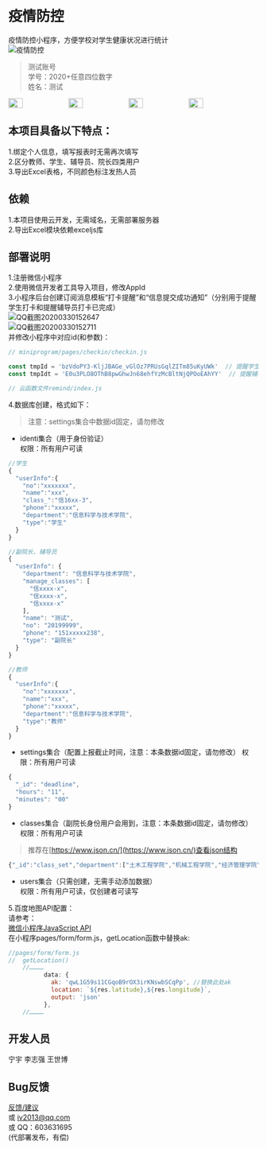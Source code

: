 # 疫情防控  

疫情防控小程序，方便学校对学生健康状况进行统计  
![疫情防控](http://120.79.54.89:8090/upload/2020/4/gh_4d456dd8fa8e_258-b07650e56f0d4985879788a766d19133.jpg "疫情防控.jpg")  

> 测试账号  
> 学号：2020+任意四位数字  
> 姓名：测试  

<div style="display:flex;">
<img style="width:24%;" src="http://120.79.54.89:8090/upload/2020/4/2-8cfb89343e4c4e2985382071f8b142c0.jpg" />
<img style="width:24%;" src="http://120.79.54.89:8090/upload/2020/4/4-69c416341ee24678b34d6a6895938700.jpg" />
<img style="width:24%;" src="http://120.79.54.89:8090/upload/2020/4/3-c88b3d287d074b9686c6f7bf5ec29cea.jpg" />
<img style="width:24%;" src="http://120.79.54.89:8090/upload/2020/4/1-85cbdc889d084cd583408bd329517028.jpg" />
</div>

## 本项目具备以下特点：  
1.绑定个人信息，填写报表时无需再次填写  
2.区分教师、学生、辅导员、院长四类用户  
3.导出Excel表格，不同颜色标注发热人员   
  
## 依赖  
1.本项目使用云开发，无需域名，无需部署服务器  
2.导出Excel模块依赖exceljs库  

## 部署说明  
1.注册微信小程序  
2.使用微信开发者工具导入项目，修改AppId  
3.小程序后台创建订阅消息模板“打卡提醒”和“信息提交成功通知”（分别用于提醒学生打卡和提醒辅导员打卡已完成）  
![QQ截图20200330152647](https://images.gitee.com/uploads/images/2020/0405/080139_cf29d405_1694647.png)  
![QQ截图20200330152711](https://images.gitee.com/uploads/images/2020/0405/080139_b975245a_1694647.png)  
并修改小程序中对应id(和参数)：  
```javascript
// miniprogram/pages/checkin/checkin.js  

const tmpId = 'bzVdoPY3-KljJBAGe_vGlOz7PRUsGqlZITm85uKyUWk'  // 提醒学生消息模板  
const tmpIdt = 'E0u3PLO8OThB8pwGhwJn68ehfYzMcBltNjQPOoEAhYY'  // 提醒辅导员消息模板  
```
```javascript  
// 云函数文件remind/index.js  
```  
  
4.数据库创建，格式如下：  
> 注意：settings集合中数据id固定，请勿修改
- identi集合（用于身份验证）  
权限：所有用户可读  
```javascript
//学生
{
  "userInfo":{
    "no":"xxxxxxx",
    "name":"xxx",
    "class_":"信16xx-3",
    "phone":"xxxxx",
    "department":"信息科学与技术学院",
    "type":"学生"
  }
}

//副院长、辅导员
{
  "userInfo": {
    "department": "信息科学与技术学院",
    "manage_classes": [
      "信xxxx-x",
      "信xxxx-x",
      "信xxxx-x"
    ],
    "name": "测试",
    "no": "20199999",
    "phone": "151xxxxx238",
    "type": "副院长"
  }
}

//教师
{
  "userInfo":{
    "no":"xxxxxxx",
    "name":"xxx",
    "phone":"xxxxx",
    "department":"信息科学与技术学院",
    "type":"教师"
  }
}
```
- settings集合（配置上报截止时间，注意：本条数据id固定，请勿修改）
权限：所有用户可读  
```javascript
{
  "_id": "deadline",
  "hours": "11",
  "minutes": "00"
}
```
- classes集合（副院长身份用户会用到，注意：本条数据id固定，请勿修改）  
权限：所有用户可读  
> 推荐在[https://www.json.cn/](https://www.json.cn/)查看json结构  
```javascript
{"_id":"class_set","department":["土木工程学院","机械工程学院","经济管理学院","文法学院","交通运输学院","建筑与艺术学院","材料科学与工程学院","电气与电子工程学院","信息科学与技术学院","工程力学系","数理系","外语系"],"major":{"土木工程学院":["中铁国际班","中铁建国际班（土建类）","土木工程(地下工程)","土木工程(建筑工程)","土木工程(桥梁工程)","土木工程(涉外工程)","因材土木(地下工程)","因材土木(建筑工程)","因材土木(桥梁工程)","因材土木(涉外工程)","因材土木(铁道工程)","土木工程(铁道工程)","安全工程","测绘工程","城市地下空间工程","勘查技术与工程","土木（卓越）","土木工程(工程试验班)","测绘工程(工程试验班)","铁道工程","土木工程","因材土木","土木工程(专接本)"],"机械工程学院":["机械设计制造及其自动化","机械设计制造及其自动化(工程机械)","机械设计制造及其自动化(机械电子工程)","机械设计制造及其自动化(机械设计与制造)","工业设计","测控技术与仪器","车辆工程","机械（卓越）","因材机械","因材机械(工程机械)","因材机械(机械电子工程)","因材机械(机械设计与制造)","建筑环境与能源应用工程","机械设计制造及其自动化（国际班）","建筑环境与能源应用工程(工程试验班)","机械电子工程","机械(专接本)"],"经济管理学院":["工程管理（双学位）","中铁建国际班（非土建类）","市场营销","工程管理","金融学","财务管理","会计学","信息管理与信息系统","国际经济与贸易","物流管理","电子商务","公共事业管理","会计学（CPA实验班）","工商管理类","工程管理(辅修学位)","会计学(专接本)","工程管理(专接本)","物流管理(专接本)"],"文法学院":["法学(双学位)","法学","汉语言文学","汉语言文学(双学位)","法学(辅修学位)","汉语言文学(辅修学位)"],"交通运输学院":["交通运输（卓越）","交通工程(轨道交通工程)","交通工程(城市交通工程)","交通运输","交通工程(公路交通工程)","交通运输类"],"建筑与艺术学院":["建筑学","视觉传达设计","环境设计"],"材料科学与工程学院":["无机非金属材料工程(无机非金属材料工程)","无机非金属材料工程(无机非金属材料科学)","金属材料工程(金属材料)","金属材料工程(焊接技术与工程)","材料科学与工程","功能材料","材料类"],"电气与电子工程学院":["电气工程及其自动化","电子信息工程","通信工程","因材电气","电气(卓越)","自动化","轨道交通信号与控制","电气工程及其自动化(工程试验班)","自动化类","电气(专接本)","自动化(专接本)"],"信息科学与技术学院":["计算机科学与技术","网络工程","教育技术学","信息工程","软件工程","数字媒体技术","计算机类"],"工程力学系":["工程力学"],"数理系":["数学与应用数学","应用物理学"],"外语系":["英语（双学位）","英语","小语种班","英语(辅修学位)"]},"class_":{"中铁国际班":["中铁国际班15","中铁国际班16"],"中铁建国际班（土建类）":["中铁建国际1班","中铁建国际班16-1"],"土木工程(地下工程)":["地下16-1","地下16-2","地下17-1","地下17-2"],"土木工程(建筑工程)":["建工16-1","建工16-2","建工17-1","建工17-2"],"土木工程(桥梁工程)":["桥梁16-1","桥梁16-2","桥梁16-3","桥梁16-4","桥梁16-5","桥梁16-6","桥梁16-7","桥梁16-8","桥梁16-9","桥梁17-1","桥梁17-2","桥梁17-3","桥梁17-4","桥梁17-5","桥梁17-6"],"土木工程(涉外工程)":["涉外16","涉外17"],"因材土木(地下工程)":["试16地下","试地下17"],"因材土木(建筑工程)":["试16建工","试建工17"],"因材土木(桥梁工程)":["试16桥梁","试桥梁17"],"因材土木(涉外工程)":["试16涉外"],"因材土木(铁道工程)":["试16铁道","试铁道17"],"土木工程(铁道工程)":["铁道16-1","铁道16-2","铁道16-3","铁道16-4","铁道17-1","铁道17-2","铁道17-3","铁道17-4"],"安全工程":["土1602-1","土1602-2","土1702-1","土1702-2","土1802-1","土1802-2","土1902-1","土1902-2","土1902-3","土1902-4"],"测绘工程":["土1603-1","土1603-2","土1603-3","土1703-1","土1703-2","土1703-3","土1803-1","土1803-2","土1803-3","土1803-4","土1903-1","土1903-2","土1903-3","土1903-4"],"城市地下空间工程":["土1605-1","土1605-2","土1705-1","土1705-2","土1805-1","土1805-2","土1905-1","土1905-2"],"勘查技术与工程":["土1604-1","土1604-2","土1704-1","土1704-2","土1804-1","土1804-2","土1904-1","土1904-2"],"土木（卓越）":["试1605","试1705","土18卓越","土19卓越"],"土木工程(工程试验班)":["工1601","工1701","工1801","工1901"],"测绘工程(工程试验班)":["工1602","工1702","工1802","工1902"],"铁道工程":["土1706-1","土1706-2","土1806-1","土1806-2","土1906-1","土1906-2"],"土木工程":["土1801-1","土1801-2","土1801-3","土1801-4","土1801-5","土1801-6","土1801-7","土1801-8","土1801-9","土1801-10","土1801-11","土1801-12","土1801-13","土1801-14","土1901-1","土1901-2","土1901-3","土1901-4","土1901-5","土1901-6","土1901-7","土1901-8","土1901-9","土1901-10","土1901-11","土1901-12","土1901-13","土1901-14","土1901-15"],"因材土木":["土18詹天佑","土18茅以升","土19詹天佑","土19茅以升"],"土木工程(专接本)":["土1901z-1","土1901z-2","土1901z-3"],"机械设计制造及其自动化":["机1601-1","机1601-2","机1601-3","机1601-4","机1601-5","机1601-6","机1701-1","机1701-2","机1701-3","机1801-1","机1801-2","机1801-3","机1901-1","机1901-2","机1901-3","机1901-4","机1901-5"],"机械设计制造及其自动化(工程机械)":["16工程机械"],"机械设计制造及其自动化(机械电子工程)":["16机电"],"机械设计制造及其自动化(机械设计与制造)":["16机设"],"工业设计":["机1603","机1703","机1803","机1903-1","机1903-2"],"测控技术与仪器":["机1604","机1704","机1804","机1904-1","机1904-2"],"车辆工程":["机1605-1","机1605-2","机1705-1","机1705-2","机1805-1","机1805-2","机1905-1","机1905-2","机1905-3"],"机械（卓越）":["试1606","试1706","机18卓越","机19卓越"],"因材机械":["试1603","试1703","机18茅以升","机19茅以升"],"因材机械(工程机械)":["试16工程机械"],"因材机械(机械电子工程)":["试16机电"],"因材机械(机械设计与制造)":["试16机设"],"建筑环境与能源应用工程":["机1602-1","机1602-2","机1602-3","机1702-1","机1702-2","机1702-3","机1802-1","机1802-2","机1802-3","机1902-1","机1902-2","机1902-3"],"机械设计制造及其自动化（国际班）":["机1601-外1","机1601-外2","机1701-外1","机1701-外2","机1801-外1","机1801-外2","机1901-外1","机1901-外2"],"建筑环境与能源应用工程(工程试验班)":["工1604","工1704","工1804","工1904"],"机械电子工程":["机1710-1","机1710-2","机1810-1","机1810-2","机1910-1","机1910-2","机1910-3"],"机械(专接本)":["机1901z-1","机1901z-2"],"工程管理（双学位）":["双15工管","双16工管","双17工管"],"中铁建国际班（非土建类）":["中铁建国际2班","中铁建国际班16-2"],"市场营销":["经1601","经1701","经1801","经1901"],"工程管理":["经1602-1","经1602-2","经1602-3","经1602-4","经1602-5","经1702-1","经1702-2","经1702-3","经1802-1","经1802-2","经1802-3","经1902-1","经1902-2","经1902-3","经1902-4"],"金融学":["经1603","经1703","经1803-1","经1803-2","经1903-1","经1903-2"],"财务管理":["经1604-1","经1604-2","经1704-1","经1704-2","经1704-3"],"会计学":["经1605-1","经1605-2","经1605-3","经1605-4","经1705"],"信息管理与信息系统":["经1606","经1706","经1806","经1906-1","经1906-2"],"国际经济与贸易":["经1607","经1707","经1807","经1907"],"物流管理":["经1608-1","经1608-2","经1608-3","经1608-4","经1708-1","经1708-2","经1708-3","经1708-4","经1808-1","经1808-2","经1808-3","经1808-4","经1908-1","经1908-2","经1908-3","经1908-4"],"电子商务":["经1609","经1709","经1809"],"公共事业管理":["经1610","经1710","经1810"],"会计学（CPA实验班）":["注会1605","注会1705"],"工商管理类":["经1811-1","经1811-2","经1811-3","经1811-4","经1811-5","经1911-1","经1911-2","经1911-3","经1911-4","经1911-5","经1911-6"],"工程管理(辅修学位)":["辅18工管"],"会计学(专接本)":["经1905z-1","经1905z-2"],"工程管理(专接本)":["经1902z-1","经1902z-2","经1902z-3"],"物流管理(专接本)":["经1908z"],"法学(双学位)":["双15法学","双16法学","双17法学"],"法学":["文1601-1","文1601-2","文1701-1","文1701-2","文1801-1","文1801-2","文1901-1","文1901-2"],"汉语言文学":["文1604-1","文1604-2","文1704-1","文1704-2","文1804-1","文1804-2","文1904-1","文1904-2"],"汉语言文学(双学位)":["双17中文"],"法学(辅修学位)":["辅18法学"],"汉语言文学(辅修学位)":["辅18中文"],"交通运输（卓越）":["试1607","试1707","交18卓越","交19卓越"],"交通工程(轨道交通工程)":["交1601-1","交1601-2","交1701-1","交1701-2","交1701-3"],"交通工程(城市交通工程)":["交1601-3","交1601-4","交1701-4"],"交通运输":["交1602-1","交1602-2","交1602-3","交1602-4","交1602-5","交1602-6","交1702-1","交1702-2","交1702-3","交1702-4","交1702-5","交1702-6","交1702-7"],"交通工程(公路交通工程)":["交1701-5"],"交通运输类":["交1803-1","交1803-2","交1803-3","交1803-4","交1803-5","交1803-6","交1803-7","交1803-8","交1903-1","交1903-2","交1903-3","交1903-4","交1903-5","交1903-6","交1903-7","交1903-8"],"建筑学":["建1401-1","建1401-2","建1401-3","建1401-4","建1501-1","建1501-2","建1501-3","建1501-4","建1601-1","建1601-2","建1601-3","建1601-4","建1701-1","建1701-2","建1701-3","建1701-4","建1801-1","建1801-2","建1801-3","建1801-4","建1901-1","建1901-2","建1901-3","建1901-4"],"视觉传达设计":["建1603-1","建1603-2","建1703-1","建1703-2","建1803-1","建1803-2","建1903-1","建1903-2"],"环境设计":["建1602-1","建1602-2","建1702-1","建1702-2","建1802-1","建1802-2","建1902-1","建1902-2"],"无机非金属材料工程(无机非金属材料工程)":["材1601-1","材1601-2","材1701-1","材1701-2","材1801-1","材1801-2","材1801-3"],"无机非金属材料工程(无机非金属材料科学)":["材1601-3","材1701-3","材1801-4"],"金属材料工程(金属材料)":["材1602-1","材1702-1","材1802-1"],"金属材料工程(焊接技术与工程)":["材1602-2","材1602-3","材1602-4","材1702-2","材1702-3","材1702-4","材1802-2","材1802-3","材1802-4"],"材料科学与工程":["材1603-1","材1603-2","材1703-1","材1703-2","材1803-1","材1803-2"],"功能材料":["材1604","材1704","材1804"],"材料类":["材1805-1","材1805-2","材1805-3","材1805-4","材1805-5","材1805-6","材1805-7","材1805-8","材1805-9","材1905-1","材1905-2","材1905-3","材1905-4","材1905-5","材1905-6","材1905-7","材1905-8","材1905-9","材1905-10"],"电气工程及其自动化":["电1601-1","电1601-2","电1601-3","电1601-4","电1601-5","电1701-1","电1701-2","电1701-3","电1801-1","电1801-2","电1801-3","电1901-1","电1901-2","电1901-3"],"电子信息工程":["电1604-1","电1604-2","电1704-1","电1704-2","电1804-1","电1804-2","电1904-1","电1904-2"],"通信工程":["电1605-1","电1605-2","电1705-1","电1705-2","电1805-1","电1805-2","电1905-1","电1905-2"],"因材电气":["试1604","试1704","电18茅以升","电19茅以升"],"电气(卓越)":["试1608","试1708","电18卓越","电19卓越"],"自动化":["电1602-1","电1602-2","电1702-1","电1702-2","电1702-3"],"轨道交通信号与控制":["电1607-1","电1607-2","电1607-3","电1707-1"],"电气工程及其自动化(工程试验班)":["工1603","工1703","工1803","工1903"],"自动化类":["电1806-1","电1806-2","电1806-3","电1806-4","电1906-1","电1906-2","电1906-3","电1906-4","电1906-5"],"电气(专接本)":["电1901z-1","电1901z-2"],"自动化(专接本)":["电1902z-1"],"计算机科学与技术":["信1601-1","信1601-2","信1601-3","信1701-1","信1701-2","信1701-3","信1801-1","信1801-2","信1801-3"],"网络工程":["信1603","信1703","信1803"],"教育技术学":["信1602","信1702","信1802","信1902"],"信息工程":["信1604-1","信1604-2","信1704-1","信1704-2","信1804-1","信1804-2","信1904-1","信1904-2","信1904-3"],"软件工程":["信1605-1","信1605-2","信1605-3","信1705-1","信1705-2","信1705-3","信1805-1","信1805-2","信1805-3"],"数字媒体技术":["信1606","信1706","信1806"],"计算机类":["信1907-1","信1907-2","信1907-3","信1907-4","信1907-5","信1907-6","信1907-7","信1907-8","信1907-9"],"工程力学":["力1601-1","力1601-2","力1601-3","力1601-4","力1701-1","力1701-2","力1701-3","力1701-4","力1801-1","力1801-2","力1801-3","力1801-4","力1901-1","力1901-2","力1901-3","力1901-4"],"数学与应用数学":["数1601-1","数1601-2","数1701-1","数1701-2","数1801-1","数1801-2","数1901-1","数1901-2"],"应用物理学":["数1602-1","数1602-2","数1702-1","数1702-2","数1802-1","数1802-2","数1902-1","数1902-2"],"英语（双学位）":["双15英语-1","双15英语-2","双16英语-1","双16英语-2","双17英语-1","双17英语-2"],"英语":["外1601-1","外1601-2","外1701-1","外1701-2","外1801-1","外1801-2","外1901-1","外1901-2"],"小语种班":["16小语种","17小语种","18小语种-俄语","18小语种-日语","19小语种"],"英语(辅修学位)":["辅18英语-1","辅18英语-2"]}}
```   
- users集合（只需创建，无需手动添加数据）  
权限：所有用户可读，仅创建者可读写  

5.百度地图API配置：  
请参考：  
[微信小程序JavaScript API](http://lbsyun.baidu.com/index.php?title=wxjsapi)  
在小程序pages/form/form.js，getLocation函数中替换ak:  
```javascript
//pages/form/form.js
//  getLocation()
    //…………
          data: {
            ak: 'qwL1G59s11CGqoB9rOX3irKNswbSCqPp', //替换此处ak
            location: `${res.latitude},${res.longitude}`,
            output: 'json'
          },
    //…………
```
## 开发人员  
宁宇 李志强 王世博  
  
## Bug反馈  
[反馈/建议](http://120.79.54.89:8090/archives/%E9%93%81%E5%A4%A7%E9%98%B2%E6%8E%A7%E5%8F%8D%E9%A6%88)  
或 iv2013@qq.com  
或 QQ：603631695  
(代部署发布，有偿)  
